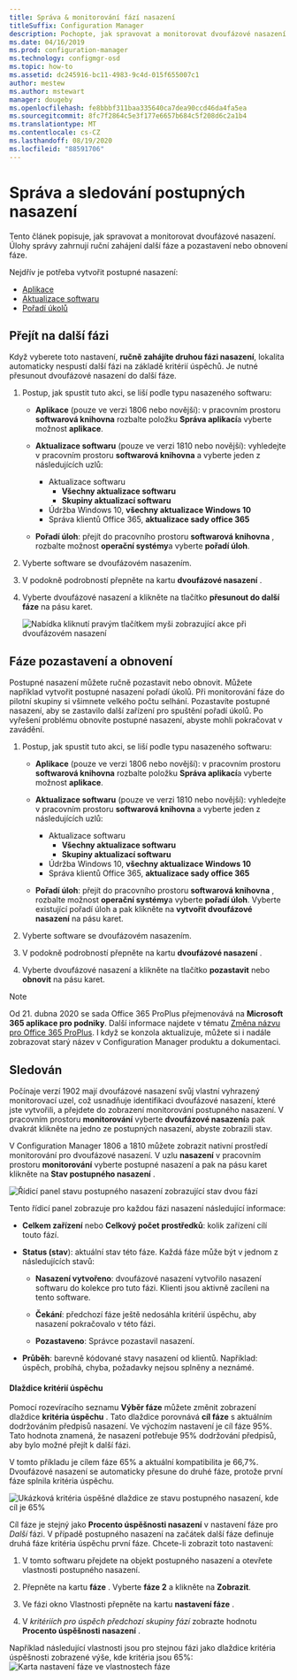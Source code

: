 ```yaml
---
title: Správa & monitorování fází nasazení
titleSuffix: Configuration Manager
description: Pochopte, jak spravovat a monitorovat dvoufázové nasazení softwaru v Configuration Manager.
ms.date: 04/16/2019
ms.prod: configuration-manager
ms.technology: configmgr-osd
ms.topic: how-to
ms.assetid: dc245916-bc11-4983-9c4d-015f655007c1
author: mestew
ms.author: mstewart
manager: dougeby
ms.openlocfilehash: fe8bbbf311baa335640ca7dea90ccd46da4fa5ea
ms.sourcegitcommit: 8fc7f2864c5e3f177e6657b684c5f208d6c2a1b4
ms.translationtype: MT
ms.contentlocale: cs-CZ
ms.lasthandoff: 08/19/2020
ms.locfileid: "88591706"
---
```

# <a name="manage-and-monitor-phased-deployments"></a>Správa a sledování postupných nasazení

Tento článek popisuje, jak spravovat a monitorovat dvoufázové nasazení. Úlohy správy zahrnují ruční zahájení další fáze a pozastavení nebo obnovení fáze. 

Nejdřív je potřeba vytvořit postupné nasazení: 
- [Aplikace](create-phased-deployment-for-task-sequence.md?toc=/mem/configmgr/apps/toc.json&bc=/mem/configmgr/apps/breadcrumb/toc.json)  
- [Aktualizace softwaru](create-phased-deployment-for-task-sequence.md?toc=/mem/configmgr/sum/toc.json&bc=/mem/configmgr/sum/breadcrumb/toc.json)  
- [Pořadí úkolů](create-phased-deployment-for-task-sequence.md)  



## <a name="move-to-the-next-phase"></a><a name="bkmk_move"></a> Přejít na další fázi

Když vyberete toto nastavení, **ručně zahájíte druhou fázi nasazení**, lokalita automaticky nespustí další fázi na základě kritérií úspěchů. Je nutné přesunout dvoufázové nasazení do další fáze.  

1. Postup, jak spustit tuto akci, se liší podle typu nasazeného softwaru:  

    - **Aplikace** (pouze ve verzi 1806 nebo novější): v pracovním prostoru **softwarová knihovna** rozbalte položku **Správa aplikací**a vyberte možnost **aplikace**.   

    - **Aktualizace softwaru** (pouze ve verzi 1810 nebo novější): vyhledejte v pracovním prostoru **softwarová knihovna** a vyberte jeden z následujících uzlů:    
        - Aktualizace softwaru  
            - **Všechny aktualizace softwaru**  
            - **Skupiny aktualizací softwaru**   
        - Údržba Windows 10, **všechny aktualizace Windows 10**  
        - Správa klientů Office 365, **aktualizace sady office 365**  

    - **Pořadí úloh**: přejít do pracovního prostoru **softwarová knihovna** , rozbalte možnost **operační systémy**a vyberte **pořadí úloh**.   

2. Vyberte software se dvoufázovém nasazením.  

3. V podokně podrobností přepněte na kartu **dvoufázové nasazení** .  

4. Vyberte dvoufázové nasazení a klikněte na tlačítko **přesunout do další fáze** na pásu karet.  

    ![Nabídka kliknutí pravým tlačítkem myši zobrazující akce při dvoufázovém nasazení](media/Suspend-phased-deployment.PNG)



## <a name="suspend-and-resume-phases"></a><a name="bkmk_suspend"></a> Fáze pozastavení a obnovení 

Postupné nasazení můžete ručně pozastavit nebo obnovit. Můžete například vytvořit postupné nasazení pořadí úkolů. Při monitorování fáze do pilotní skupiny si všimnete velkého počtu selhání. Pozastavíte postupné nasazení, aby se zastavilo další zařízení pro spuštění pořadí úkolů. Po vyřešení problému obnovíte postupné nasazení, abyste mohli pokračovat v zavádění. 

1. Postup, jak spustit tuto akci, se liší podle typu nasazeného softwaru:  

    - **Aplikace** (pouze ve verzi 1806 nebo novější): v pracovním prostoru **softwarová knihovna** rozbalte položku **Správa aplikací**a vyberte možnost **aplikace**.   

    - **Aktualizace softwaru** (pouze ve verzi 1810 nebo novější): vyhledejte v pracovním prostoru **softwarová knihovna** a vyberte jeden z následujících uzlů:    
        - Aktualizace softwaru  
            - **Všechny aktualizace softwaru**  
            - **Skupiny aktualizací softwaru**   
        - Údržba Windows 10, **všechny aktualizace Windows 10**  
        - Správa klientů Office 365, **aktualizace sady office 365**  

    - **Pořadí úloh**: přejít do pracovního prostoru **softwarová knihovna** , rozbalte možnost **operační systémy**a vyberte **pořadí úloh**. Vyberte existující pořadí úloh a pak klikněte na **vytvořit dvoufázové nasazení** na pásu karet.  

2. Vyberte software se dvoufázovém nasazením.  

3. V podokně podrobností přepněte na kartu **dvoufázové nasazení** .  

4. Vyberte dvoufázové nasazení a klikněte na tlačítko **pozastavit** nebo **obnovit** na pásu karet. 

> [!NOTE]
> Od 21. dubna 2020 se sada Office 365 ProPlus přejmenovává na **Microsoft 365 aplikace pro podniky**. Další informace najdete v tématu [Změna názvu pro Office 365 ProPlus](https://docs.microsoft.com/deployoffice/name-change). I když se konzola aktualizuje, můžete si i nadále zobrazovat starý název v Configuration Manager produktu a dokumentaci. 

<!-- Removed for 1806, need to clarify behavior with engineering
When you suspend a phased deployment, it sets the available and deadline times on the active deployments to a future time. When you resume, it generates a new schedule based on when you resume the phased deployment. The new schedule helps to avoid problems if you resume after the original deadline. For example, the initial schedule has the required deadline seven days after the deployment is available. You suspend it on the second day. If you aren't ready to resume it until day eight, you don't want the deployment to be immediately past the deadline. So it generates a new deadline starting from when you resume the phased deployment on day eight. 
-->


## <a name="monitor"></a><a name="bkmk_monitor"></a> Sledován
<!--1358577-->
Počínaje verzí 1902 mají dvoufázové nasazení svůj vlastní vyhrazený monitorovací uzel, což usnadňuje identifikaci dvoufázové nasazení, které jste vytvořili, a přejdete do zobrazení monitorování postupného nasazení. V pracovním prostoru **monitorování** vyberte **dvoufázové nasazení**a pak dvakrát klikněte na jedno ze postupných nasazení, abyste zobrazili stav. <!--3555949-->

V Configuration Manager 1806 a 1810 můžete zobrazit nativní prostředí monitorování pro dvoufázové nasazení. V uzlu **nasazení** v pracovním prostoru **monitorování** vyberte postupné nasazení a pak na pásu karet klikněte na **Stav postupného nasazení** .

![Řídicí panel stavu postupného nasazení zobrazující stav dvou fází](media/1358577-phased-deployment-status.png)

Tento řídicí panel zobrazuje pro každou fázi nasazení následující informace:  

- **Celkem zařízení** nebo **Celkový počet prostředků**: kolik zařízení cílí touto fází.  

- **Status (stav**): aktuální stav této fáze. Každá fáze může být v jednom z následujících stavů:  

    - **Nasazení vytvořeno**: dvoufázové nasazení vytvořilo nasazení softwaru do kolekce pro tuto fázi. Klienti jsou aktivně zacíleni na tento software.  

    - **Čekání**: předchozí fáze ještě nedosáhla kritérií úspěchu, aby nasazení pokračovalo v této fázi.  

    - **Pozastaveno**: Správce pozastavil nasazení.  

- **Průběh**: barevně kódované stavy nasazení od klientů. Například: úspěch, probíhá, chyba, požadavky nejsou splněny a neznámé. 

#### <a name="success-criteria-tile"></a>Dlaždice kritérií úspěchu

Pomocí rozevíracího seznamu **Výběr fáze** můžete změnit zobrazení dlaždice **kritéria úspěchu** . Tato dlaždice porovnává **cíl fáze** s aktuálním dodržováním předpisů nasazení. Ve výchozím nastavení je cíl fáze 95%. Tato hodnota znamená, že nasazení potřebuje 95% dodržování předpisů, aby bylo možné přejít k další fázi.

V tomto příkladu je cílem fáze 65% a aktuální kompatibilita je 66,7%. Dvoufázové nasazení se automaticky přesune do druhé fáze, protože první fáze splnila kritéria úspěchu.  

   ![Ukázková kritéria úspěšné dlaždice ze stavu postupného nasazení, kde cíl je 65%](media/pod-status-success-criteria-tile.png)

Cíl fáze je stejný jako **Procento úspěšnosti nasazení** v nastavení fáze pro *Další* fázi. V případě postupného nasazení na začátek další fáze definuje druhá fáze kritéria úspěchu první fáze. Chcete-li zobrazit toto nastavení: 

1. V tomto softwaru přejdete na objekt postupného nasazení a otevřete vlastnosti postupného nasazení.  

2. Přepněte na kartu **fáze** . Vyberte **fáze 2** a klikněte na **Zobrazit**.  

3. Ve fázi okno Vlastnosti přepněte na kartu **nastavení fáze** .  

4. V *kritériích pro úspěch předchozí skupiny fází* zobrazte hodnotu **Procento úspěšnosti nasazení** .  

Například následující vlastnosti jsou pro stejnou fázi jako dlaždice kritéria úspěšnosti zobrazené výše, kde kritéria jsou 65%:  
![Karta nastavení fáze ve vlastnostech fáze](media/phase-properties-phase-settings.png)

